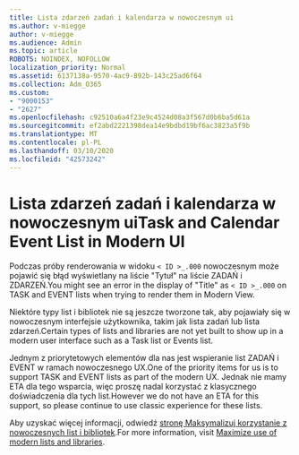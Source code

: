 ```yaml
---
title: Lista zdarzeń zadań i kalendarza w nowoczesnym ui
ms.author: v-miegge
author: v-miegge
ms.audience: Admin
ms.topic: article
ROBOTS: NOINDEX, NOFOLLOW
localization_priority: Normal
ms.assetid: 6137138a-9570-4ac9-892b-143c25ad6f64
ms.collection: Adm_O365
ms.custom:
- "9000153"
- "2627"
ms.openlocfilehash: c92510a6a4f23e9c4524d08a3f567d0b6ba5d61a
ms.sourcegitcommit: ef2abd2221398dea14e9bdbd19bf6ac3823a5f9b
ms.translationtype: MT
ms.contentlocale: pl-PL
ms.lasthandoff: 03/10/2020
ms.locfileid: "42573242"
---
```

# <a name="task-and-calendar-event-list-in-modern-ui"></a><span data-ttu-id="98f96-102">Lista zdarzeń zadań i kalendarza w nowoczesnym ui</span><span class="sxs-lookup"><span data-stu-id="98f96-102">Task and Calendar Event List in Modern UI</span></span>

<span data-ttu-id="98f96-103">Podczas próby renderowania w widoku `< ID >_.000` nowoczesnym może pojawić się błąd wyświetlany na liście "Tytuł" na liście ZADAŃ i ZDARZEŃ.</span><span class="sxs-lookup"><span data-stu-id="98f96-103">You might see an error in the display of "Title" as `< ID >_.000` on TASK and EVENT lists when trying to render them in Modern View.</span></span>

<span data-ttu-id="98f96-104">Niektóre typy list i bibliotek nie są jeszcze tworzone tak, aby pojawiały się w nowoczesnym interfejsie użytkownika, takim jak lista zadań lub lista zdarzeń.</span><span class="sxs-lookup"><span data-stu-id="98f96-104">Certain types of lists and libraries are not yet built to show up in a modern user interface such as a Task list or Events list.</span></span>

<span data-ttu-id="98f96-105">Jednym z priorytetowych elementów dla nas jest wspieranie list ZADAŃ i EVENT w ramach nowoczesnego UX.</span><span class="sxs-lookup"><span data-stu-id="98f96-105">One of the priority items for us is to support TASK and EVENT lists as part of the modern UX.</span></span> <span data-ttu-id="98f96-106">Jednak nie mamy ETA dla tego wsparcia, więc proszę nadal korzystać z klasycznego doświadczenia dla tych list.</span><span class="sxs-lookup"><span data-stu-id="98f96-106">However we do not have an ETA for this support, so please continue to use classic experience for these lists.</span></span>

<span data-ttu-id="98f96-107">Aby uzyskać więcej informacji, odwiedź [stronę Maksymalizuj korzystanie z nowoczesnych list i bibliotek](https://docs.microsoft.com/sharepoint/dev/transform/modernize-userinterface-lists-and-libraries).</span><span class="sxs-lookup"><span data-stu-id="98f96-107">For more information, visit [Maximize use of modern lists and libraries](https://docs.microsoft.com/sharepoint/dev/transform/modernize-userinterface-lists-and-libraries).</span></span>
